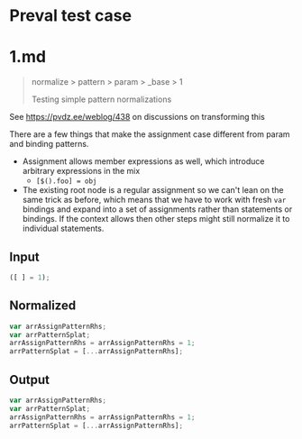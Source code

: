 # Preval test case

# 1.md

> normalize > pattern > param > _base > 1
>
> Testing simple pattern normalizations

See https://pvdz.ee/weblog/438 on discussions on transforming this

There are a few things that make the assignment case different from param and binding patterns.

- Assignment allows member expressions as well, which introduce arbitrary expressions in the mix
  - `[$().foo] = obj`
- The existing root node is a regular assignment so we can't lean on the same trick as before, which means that we have to work with fresh `var` bindings and expand into a set of assignments rather than statements or bindings. If the context allows then other steps might still normalize it to individual statements.

## Input

`````js filename=intro
([ ] = 1);
`````

## Normalized

`````js filename=intro
var arrAssignPatternRhs;
var arrPatternSplat;
arrAssignPatternRhs = arrAssignPatternRhs = 1;
arrPatternSplat = [...arrAssignPatternRhs];
`````

## Output

`````js filename=intro
var arrAssignPatternRhs;
var arrPatternSplat;
arrAssignPatternRhs = arrAssignPatternRhs = 1;
arrPatternSplat = [...arrAssignPatternRhs];
`````
